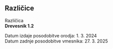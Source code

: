 ## Različice

Različica<br>
**Drevesnik 1.2**

Datum izdaje posodobitve orodja: 1. 3. 2024<br>
Datum zadnje posodobitve vmesnika: 27. 3. 2025
